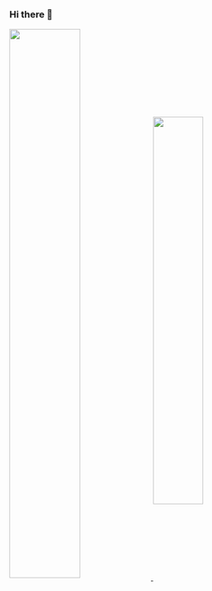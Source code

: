 ### Hi there 👋

<a href="https://github-readme-stats.vercel.app/api?username=mdaz78&show_icons=true&count_private=true&theme=radical">
  <img align="center" src="https://github-readme-stats.vercel.app/api?username=mdaz78&show_icons=true&count_private=true&theme=radical" width="50%" />
</a>

<a href="https://github-readme-stats.vercel.app/api/top-langs/?username=mdaz78&count_private=true&theme=radical&layout=compact">
  <img align="center" src="https://github-readme-stats.vercel.app/api/top-langs/?username=mdaz78&count_private=true&theme=radical&layout=compact" width="42%" />
</a>


<!--

**mdaz78/mdaz78** is a ✨ _special_ ✨ repository because its `README.md` (this file) appears on your GitHub profile.

Here are some ideas to get you started:

- 🔭 I’m currently working on ...
- 🌱 I’m currently learning ...
- 👯 I’m looking to collaborate on ...
- 🤔 I’m looking for help with ...
- 💬 Ask me about ...
- 📫 How to reach me: ...
- 😄 Pronouns: ...
- ⚡ Fun fact: ...
-->
